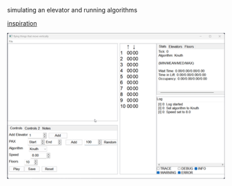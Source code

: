 simulating an elevator and running algorithms

[inspiration](https://youtu.be/xOayymoIl8U)

![preview](images/preview.gif)